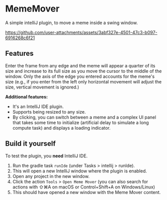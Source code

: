 # MemeMover

A simple intelliJ plugin, to move a meme inside a swing window.


https://github.com/user-attachments/assets/3abf327e-4501-47c3-b097-6916268c6f21



## Features

Enter the frame from any edge and the meme will appear a quarter of its size and increase to its full size as you move the cursor to the middle of the window. Only the axis of the edge you entered accounts for the meme's size (e.g., if you enter from the left only horizontal movement will adjust the size, vertical movement is ignored.)

**Additional features:**
- It's an IntelliJ IDE plugin.
- Supports being resized to any size.
- By clicking, you can switch between a meme and a complex UI panel that takes some time to initialize (artificial delay to simulate a long compute task) and displays a loading indicator.

## Build it yourself

To test the plugin, you **need** IntelliJ IDE.

1. Run the gradle task `runIde` (under Tasks > intellij > runIde).
2. This will open a new IntelliJ window where the plugin is enabled.
3. Open any project in the new window.
4. Click the action `Tools` > `Open Meme Mover` (you can also search for actions with ⇧⌘A on macOS or Control+Shift+A on Windows/Linux)
5. This should have opened a new window with the Meme Mover content.
